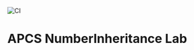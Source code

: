 ![CI](https://github.com/stuycs-k/AP1L06-T/actions/workflows/ci.yml/badge.svg)

# APCS NumberInheritance Lab
